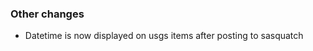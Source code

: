 <!-- Delete the sections that don't apply -->

### Other changes
- Datetime is now displayed on usgs items after posting to sasquatch

